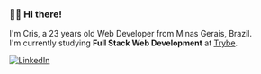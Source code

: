 ### 👋🏻 Hi there!
I'm Cris, a 23 years old Web Developer from Minas Gerais, Brazil. <br>
I'm currently studying <b>Full Stack Web Development</b> at <a href="https://www.betrybe.com/">Trybe</a>.

[![LinkedIn](https://img.shields.io/badge/-Let's%20Connect-e74b10?style=flat-square&logo=LinkedIn&logoColor=white)](https://www.linkedin.com/in/crischgs)

